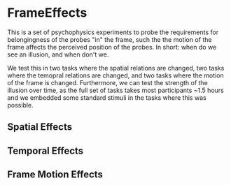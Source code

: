 # FrameEffects

This is a set of psychophysics experiments to probe the requirements for belongingness of the probes "in" the frame, such the the motion of the frame affects the perceived position of the probes. In short: when do we see an illusion, and when don't we.

We test this in two tasks where the spatial relations are changed, two tasks where the temopral relations are changed, and two tasks where the motion of the frame is changed. Furthermore, we can test the strength of the illusion over time, as the full set of tasks takes most participants ~1.5 hours and we embedded some standard stimuli in the tasks where this was possible.

## Spatial Effects


## Temporal Effects


## Frame Motion Effects

